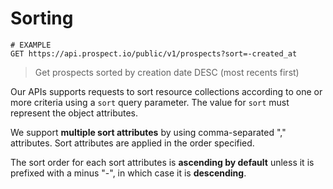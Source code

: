 # Sorting
```shell
# EXAMPLE
GET https://api.prospect.io/public/v1/prospects?sort=-created_at
```

> Get prospects sorted by creation date DESC (most recents first)

Our APIs supports requests to sort resource collections according to one or more criteria using a `sort` query parameter. The value for `sort` must represent the object attributes.

We support **multiple sort attributes** by using comma-separated "," attributes. Sort attributes are applied in the order specified.

The sort order for each sort attributes is **ascending by default** unless it is prefixed with a minus "-", in which case it is **descending**.
